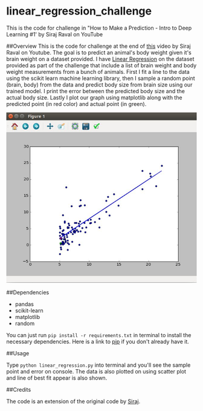 # linear_regression_challenge
This is the code for challenge in "How to Make a Prediction - Intro to Deep Learning #1' by Siraj Raval on YouTube

##Overview
This is the code for challenge at the end of [this](https://youtu.be/vOppzHpvTiQ) video by Siraj Raval on Youtube. The goal is to predict an animal's body weight given it's brain weight on a dataset provided. I have [Linear Regression](http://www.statisticssolutions.com/what-is-linear-regression/) on the dataset provided as part of the challenge that include a list of brain weight and body weight measurements from a bunch of animals. First I fit a line to the data using the scikit learn machine learning library, then I sample a random point (brain, body) from the data and predict body size from brain size using our trained model. I print the error between the predicted body size and the actual body size. Lastly I plot our graph using matplotlib along with the predicted point (in red color) and actual point (in green).

![](/plots/linear_regression_challenge.jpg?raw=true "Acutal (gree) and Predicted (red) body size.")

##Dependencies

* pandas
* scikit-learn
* matplotlib
* random

You can just run
`pip install -r requirements.txt` 
in terminal to install the necessary dependencies. Here is a link to [pip](https://pip.pypa.io/en/stable/installing/) if you don't already have it.

##Usage

Type `python linear_regression.py` into terminal and you'll see the sample point and error on console. The data is also plotted on using scatter plot and line of best fit appear is also shown.


##Credits

The code is an extension of the original code by [Siraj](https://github.com/llSourcell).

